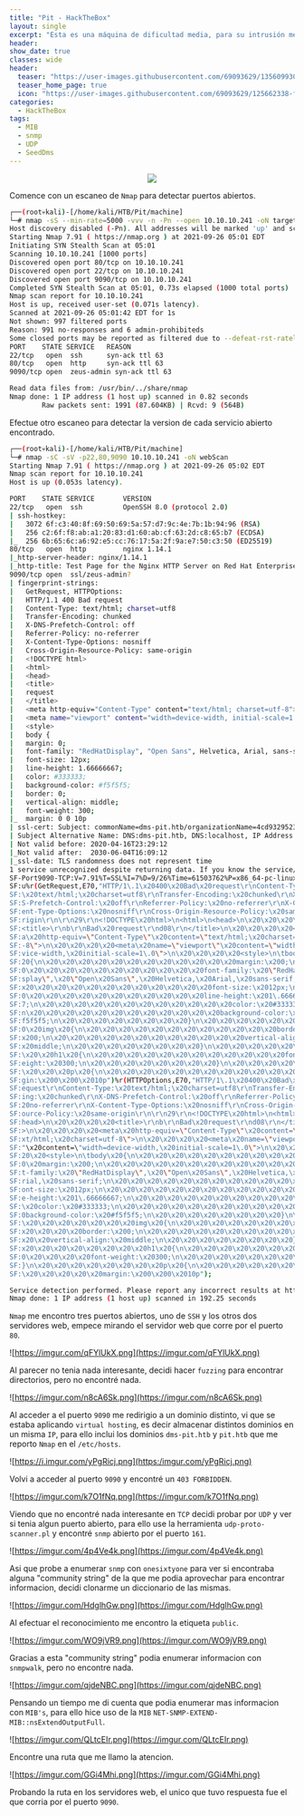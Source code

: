 ```yaml
---
title: "Pit - HackTheBox"
layout: single
excerpt: "Esta es una máquina de dificultad media, para su intrusión me aproveché de un MIB por SNMP para enumerar, encontré un usuario y una ruta del servidor web, me reporto un panel de control y accedí con michelle de usuario y contraseña, pude subir una 'webshell' aprovechando un exploit del panel, conseguí escalar privilegios aprovechando un binario que se ejecutaba al escanear SNMP con un MIB."
header:
show_date: true
classes: wide
header:
  teaser: "https://user-images.githubusercontent.com/69093629/135609930-48a9e432-71cc-4c15-9e70-460ad99d3ff8.jpg"
  teaser_home_page: true
  icon: "https://user-images.githubusercontent.com/69093629/125662338-fd8b3b19-3a48-4fb0-b07c-86c047265082.png"
categories:
  - HackTheBox
tags:
  - MIB
  - snmp
  - UDP
  - SeedDms
---
```


<p align="center">
<img src="https://user-images.githubusercontent.com/69093629/135609930-48a9e432-71cc-4c15-9e70-460ad99d3ff8.jpg">
</p>

Comence con un escaneo de `Nmap` para detectar puertos abiertos.

```bash
┌──(root💀kali)-[/home/kali/HTB/Pit/machine]
└─# nmap -sS --min-rate=5000 -vvv -n -Pn --open 10.10.10.241 -oN targeted
Host discovery disabled (-Pn). All addresses will be marked 'up' and scan times will be slower.
Starting Nmap 7.91 ( https://nmap.org ) at 2021-09-26 05:01 EDT
Initiating SYN Stealth Scan at 05:01
Scanning 10.10.10.241 [1000 ports]
Discovered open port 80/tcp on 10.10.10.241
Discovered open port 22/tcp on 10.10.10.241
Discovered open port 9090/tcp on 10.10.10.241
Completed SYN Stealth Scan at 05:01, 0.73s elapsed (1000 total ports)
Nmap scan report for 10.10.10.241
Host is up, received user-set (0.071s latency).
Scanned at 2021-09-26 05:01:42 EDT for 1s
Not shown: 997 filtered ports
Reason: 991 no-responses and 6 admin-prohibiteds
Some closed ports may be reported as filtered due to --defeat-rst-ratelimit
PORT 	STATE SERVICE	REASON
22/tcp   open  ssh    	syn-ack ttl 63
80/tcp   open  http   	syn-ack ttl 63
9090/tcp open  zeus-admin syn-ack ttl 63

Read data files from: /usr/bin/../share/nmap
Nmap done: 1 IP address (1 host up) scanned in 0.82 seconds
       	Raw packets sent: 1991 (87.604KB) | Rcvd: 9 (564B)
```

Efectue otro escaneo para detectar la version de cada servicio abierto encontrado.

```bash
┌──(root💀kali)-[/home/kali/HTB/Pit/machine]
└─# nmap -sC -sV -p22,80,9090 10.10.10.241 -oN webScan              	 
Starting Nmap 7.91 ( https://nmap.org ) at 2021-09-26 05:02 EDT
Nmap scan report for 10.10.10.241
Host is up (0.053s latency).

PORT 	STATE SERVICE     	VERSION
22/tcp   open  ssh         	OpenSSH 8.0 (protocol 2.0)
| ssh-hostkey:
|   3072 6f:c3:40:8f:69:50:69:5a:57:d7:9c:4e:7b:1b:94:96 (RSA)
|   256 c2:6f:f8:ab:a1:20:83:d1:60:ab:cf:63:2d:c8:65:b7 (ECDSA)
|_  256 6b:65:6c:a6:92:e5:cc:76:17:5a:2f:9a:e7:50:c3:50 (ED25519)
80/tcp   open  http        	nginx 1.14.1
|_http-server-header: nginx/1.14.1
|_http-title: Test Page for the Nginx HTTP Server on Red Hat Enterprise Linux
9090/tcp open  ssl/zeus-admin?
| fingerprint-strings:
|   GetRequest, HTTPOptions:
| 	HTTP/1.1 400 Bad request
| 	Content-Type: text/html; charset=utf8
| 	Transfer-Encoding: chunked
| 	X-DNS-Prefetch-Control: off
| 	Referrer-Policy: no-referrer
| 	X-Content-Type-Options: nosniff
| 	Cross-Origin-Resource-Policy: same-origin
| 	<!DOCTYPE html>
| 	<html>
| 	<head>
| 	<title>
| 	request
| 	</title>
| 	<meta http-equiv="Content-Type" content="text/html; charset=utf-8">
| 	<meta name="viewport" content="width=device-width, initial-scale=1.0">
| 	<style>
| 	body {
| 	margin: 0;
| 	font-family: "RedHatDisplay", "Open Sans", Helvetica, Arial, sans-serif;
| 	font-size: 12px;
| 	line-height: 1.66666667;
| 	color: #333333;
| 	background-color: #f5f5f5;
| 	border: 0;
| 	vertical-align: middle;
| 	font-weight: 300;
|_	margin: 0 0 10p
| ssl-cert: Subject: commonName=dms-pit.htb/organizationName=4cd9329523184b0ea52ba0d20a1a6f92/countryName=US
| Subject Alternative Name: DNS:dms-pit.htb, DNS:localhost, IP Address:127.0.0.1
| Not valid before: 2020-04-16T23:29:12
|_Not valid after:  2030-06-04T16:09:12
|_ssl-date: TLS randomness does not represent time
1 service unrecognized despite returning data. If you know the service/version, please submit the following fingerprint at https://nmap.org/cgi-bin/submit.cgi?new-service :
SF-Port9090-TCP:V=7.91%T=SSL%I=7%D=9/26%Time=61503762%P=x86_64-pc-linux-gn
SF:u%r(GetRequest,E70,"HTTP/1\.1\x20400\x20Bad\x20request\r\nContent-Type:
SF:\x20text/html;\x20charset=utf8\r\nTransfer-Encoding:\x20chunked\r\nX-DN
SF:S-Prefetch-Control:\x20off\r\nReferrer-Policy:\x20no-referrer\r\nX-Cont
SF:ent-Type-Options:\x20nosniff\r\nCross-Origin-Resource-Policy:\x20same-o
SF:rigin\r\n\r\n29\r\n<!DOCTYPE\x20html>\n<html>\n<head>\n\x20\x20\x20\x20
SF:<title>\r\nb\r\nBad\x20request\r\nd08\r\n</title>\n\x20\x20\x20\x20<met
SF:a\x20http-equiv=\"Content-Type\"\x20content=\"text/html;\x20charset=utf
SF:-8\">\n\x20\x20\x20\x20<meta\x20name=\"viewport\"\x20content=\"width=de
SF:vice-width,\x20initial-scale=1\.0\">\n\x20\x20\x20\x20<style>\n\tbody\x
SF:20{\n\x20\x20\x20\x20\x20\x20\x20\x20\x20\x20\x20\x20margin:\x200;\n\x2
SF:0\x20\x20\x20\x20\x20\x20\x20\x20\x20\x20\x20font-family:\x20\"RedHatDi
SF:splay\",\x20\"Open\x20Sans\",\x20Helvetica,\x20Arial,\x20sans-serif;\n\
SF:x20\x20\x20\x20\x20\x20\x20\x20\x20\x20\x20\x20font-size:\x2012px;\n\x2
SF:0\x20\x20\x20\x20\x20\x20\x20\x20\x20\x20\x20line-height:\x201\.6666666
SF:7;\n\x20\x20\x20\x20\x20\x20\x20\x20\x20\x20\x20\x20color:\x20#333333;\
SF:n\x20\x20\x20\x20\x20\x20\x20\x20\x20\x20\x20\x20background-color:\x20#
SF:f5f5f5;\n\x20\x20\x20\x20\x20\x20\x20\x20}\n\x20\x20\x20\x20\x20\x20\x2
SF:0\x20img\x20{\n\x20\x20\x20\x20\x20\x20\x20\x20\x20\x20\x20\x20border:\
SF:x200;\n\x20\x20\x20\x20\x20\x20\x20\x20\x20\x20\x20\x20vertical-align:\
SF:x20middle;\n\x20\x20\x20\x20\x20\x20\x20\x20}\n\x20\x20\x20\x20\x20\x20
SF:\x20\x20h1\x20{\n\x20\x20\x20\x20\x20\x20\x20\x20\x20\x20\x20\x20font-w
SF:eight:\x20300;\n\x20\x20\x20\x20\x20\x20\x20\x20}\n\x20\x20\x20\x20\x20
SF:\x20\x20\x20p\x20{\n\x20\x20\x20\x20\x20\x20\x20\x20\x20\x20\x20\x20mar
SF:gin:\x200\x200\x2010p")%r(HTTPOptions,E70,"HTTP/1\.1\x20400\x20Bad\x20r
SF:equest\r\nContent-Type:\x20text/html;\x20charset=utf8\r\nTransfer-Encod
SF:ing:\x20chunked\r\nX-DNS-Prefetch-Control:\x20off\r\nReferrer-Policy:\x
SF:20no-referrer\r\nX-Content-Type-Options:\x20nosniff\r\nCross-Origin-Res
SF:ource-Policy:\x20same-origin\r\n\r\n29\r\n<!DOCTYPE\x20html>\n<html>\n<
SF:head>\n\x20\x20\x20\x20<title>\r\nb\r\nBad\x20request\r\nd08\r\n</title
SF:>\n\x20\x20\x20\x20<meta\x20http-equiv=\"Content-Type\"\x20content=\"te
SF:xt/html;\x20charset=utf-8\">\n\x20\x20\x20\x20<meta\x20name=\"viewport\
SF:"\x20content=\"width=device-width,\x20initial-scale=1\.0\">\n\x20\x20\x
SF:20\x20<style>\n\tbody\x20{\n\x20\x20\x20\x20\x20\x20\x20\x20\x20\x20\x2
SF:0\x20margin:\x200;\n\x20\x20\x20\x20\x20\x20\x20\x20\x20\x20\x20\x20fon
SF:t-family:\x20\"RedHatDisplay\",\x20\"Open\x20Sans\",\x20Helvetica,\x20A
SF:rial,\x20sans-serif;\n\x20\x20\x20\x20\x20\x20\x20\x20\x20\x20\x20\x20f
SF:ont-size:\x2012px;\n\x20\x20\x20\x20\x20\x20\x20\x20\x20\x20\x20\x20lin
SF:e-height:\x201\.66666667;\n\x20\x20\x20\x20\x20\x20\x20\x20\x20\x20\x20
SF:\x20color:\x20#333333;\n\x20\x20\x20\x20\x20\x20\x20\x20\x20\x20\x20\x2
SF:0background-color:\x20#f5f5f5;\n\x20\x20\x20\x20\x20\x20\x20\x20}\n\x20
SF:\x20\x20\x20\x20\x20\x20\x20img\x20{\n\x20\x20\x20\x20\x20\x20\x20\x20\
SF:x20\x20\x20\x20border:\x200;\n\x20\x20\x20\x20\x20\x20\x20\x20\x20\x20\
SF:x20\x20vertical-align:\x20middle;\n\x20\x20\x20\x20\x20\x20\x20\x20}\n\
SF:x20\x20\x20\x20\x20\x20\x20\x20h1\x20{\n\x20\x20\x20\x20\x20\x20\x20\x2
SF:0\x20\x20\x20\x20font-weight:\x20300;\n\x20\x20\x20\x20\x20\x20\x20\x20
SF:}\n\x20\x20\x20\x20\x20\x20\x20\x20p\x20{\n\x20\x20\x20\x20\x20\x20\x20
SF:\x20\x20\x20\x20\x20margin:\x200\x200\x2010p");

Service detection performed. Please report any incorrect results at https://nmap.org/submit/ .
Nmap done: 1 IP address (1 host up) scanned in 192.25 seconds
```

`Nmap` me encontro tres puertos abiertos, uno de `SSH` y los otros dos servidores web, empece mirando el servidor web que corre por el puerto `80`.

![https://imgur.com/qFYlUkX.png](https://imgur.com/qFYlUkX.png)

Al parecer no tenia nada interesante, decidi hacer `fuzzing` para encontrar directorios, pero no encontré nada.

![https://imgur.com/n8cA6Sk.png](https://imgur.com/n8cA6Sk.png)

Al acceder a el puerto `9090` me redirigio a un dominio distinto, vi que se estaba aplicando `virtual hosting`, es decir almacenar distintos dominios en un misma `IP`, para ello inclui los dominios `dms-pit.htb` y `pit.htb` que me reporto `Nmap` en el `/etc/hosts`.

![https://i.imgur.com/yPgRicj.png](https:/imgur.com/yPgRicj.png)

Volvi a acceder al puerto `9090` y encontré un `403 FORBIDDEN`.

![https://imgur.com/k7O1fNq.png](https://imgur.com/k7O1fNq.png)

Viendo que no encontré nada interesante en `TCP` decidi probar por `UDP` y ver si tenia algun puerto abierto, para ello use la herramienta `udp-proto-scanner.pl` y encontré `snmp` abierto por el puerto `161`.

![https://imgur.com/4p4Ve4k.png](https://imgur.com/4p4Ve4k.png)

Asi que probe a enumerar `snmp` con `onesixtyone` para ver si encontraba alguna "community string" de la que me podia aprovechar para encontrar informacion, decidi clonarme un diccionario de las mismas.

![https://imgur.com/HdglhGw.png](https://imgur.com/HdglhGw.png)

Al efectuar el reconocimiento me encontro la etiqueta `public`.

![https://imgur.com/WO9jVR9.png](https://imgur.com/WO9jVR9.png)

Gracias a esta "community string" podia enumerar informacion con `snmpwalk`, pero no encontre nada.

![https://imgur.com/qjdeNBC.png](https://imgur.com/qjdeNBC.png)

Pensando un tiempo me di cuenta que podia enumerar mas informacion con `MIB's`, para ello hice uso de la `MIB` `NET-SNMP-EXTEND-MIB::nsExtendOutputFull`.

![https://imgur.com/QLtcEIr.png](https://imgur.com/QLtcEIr.png)

Encontre una ruta que me llamo la atencion.

![https://imgur.com/GGi4Mhi.png](https://imgur.com/GGi4Mhi.png)

Probando la ruta en los servidores web, el unico que tuvo respuesta fue el que corria por el puerto `9090`.















